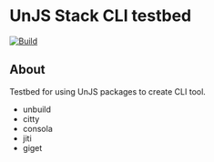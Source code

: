 # UnJS Stack CLI testbed

[![Build](https://github.com/drumath2237/unjs-stack-cli-testbed/actions/workflows/build.yml/badge.svg)](https://github.com/drumath2237/unjs-stack-cli-testbed/actions/workflows/build.yml)

## About

Testbed for using UnJS packages to create CLI tool.

- unbuild
- citty
- consola
- jiti
- giget
